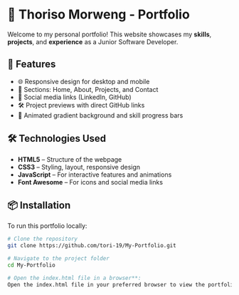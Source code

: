 # 💼 Thoriso Morweng - Portfolio

Welcome to my personal portfolio! This website showcases my **skills**, **projects**, and **experience** as a Junior Software Developer.

## 🚀 Features

- 🌐 Responsive design for desktop and mobile
- 📄 Sections: Home, About, Projects, and Contact
- 🔗 Social media links (LinkedIn, GitHub)
- 🛠️ Project previews with direct GitHub links
- 🌈 Animated gradient background and skill progress bars

## 🛠️ Technologies Used

- **HTML5** – Structure of the webpage  
- **CSS3** – Styling, layout, responsive design  
- **JavaScript** – For interactive features and animations  
- **Font Awesome** – For icons and social media links

## 📦 Installation

To run this portfolio locally:

```bash
# Clone the repository
git clone https://github.com/tori-19/My-Portfolio.git

# Navigate to the project folder
cd My-Portfolio

# Open the index.html file in a browser**:
Open the index.html file in your preferred browser to view the portfolio.
